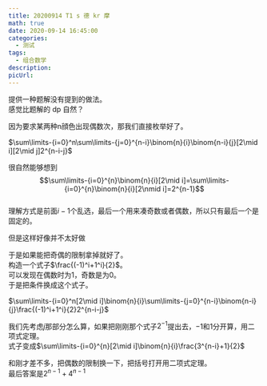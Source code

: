 ```yaml
---
title: 20200914 T1 s 德 kr 摩
math: true
date: 2020-09-14 16:45:00
categories: 
  - 测试
tags: 
  - 组合数学
description: 
picUrl: 
---
```



提供一种题解没有提到的做法。  
感觉比题解的 dp 自然？  
<!--more-->
因为要求某两种n顔色出现偶数次，那我们直接枚举好了。  

$\sum\limits-{i=0}^n\sum\limits-{j=0}^{n-i}\binom{n}{i}\binom{n-i}{j}[2\mid i][2\mid j]2^{n-i-j}$  

很自然能够想到$$\sum\limits-{i=0}^{n}\binom{n}{i}[2\mid i]=\sum\limits-{i=0}^{n}\binom{n}{i}[2\nmid i]=2^{n-1}$$   
理解方式是前面$i-1$个乱选，最后一个用来凑奇数或者偶数，所以只有最后一个是固定的。  

但是这样好像并不太好做  

于是如果能把奇偶的限制拿掉就好了。  
构造一个式子$\frac{(-1)^i+1^i}{2}$。  
可以发现在偶数时为$1$，奇数是为$0$。  
于是把条件换成这个式子。  

$\sum\limits-{i=0}^n[2\mid i]\binom{n}{i}\sum\limits-{j=0}^{n-i}\binom{n-i}{j}\frac{(-1)^i+1^i}{2}2^{n-i-j}$   

我们先考虑$j$那部分怎么算，如果把刚刚那个式子$2^{-1}$提出去，$-1$和$1$分开算，用二项式定理。  
式子变成$\sum\limits-{i=0}^{n}[2\mid i]\binom{n}{i}\frac{3^{n-i}+1}{2}$   

和刚才差不多，把偶数的限制换一下，把括号打开用二项式定理。  
最后答案是$2^{n-1}+4^{n-1}$  